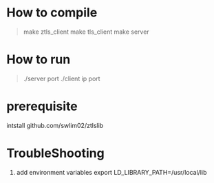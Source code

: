 # How to compile
> make ztls_client
> make tls_client
> make server

# How to run 
> ./server port
> ./client ip port

# prerequisite
intstall github.com/swlim02/ztlslib

# TroubleShooting
1. add environment variables
export LD_LIBRARY_PATH=/usr/local/lib

